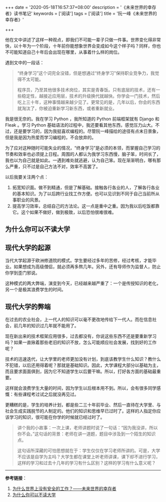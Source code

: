 +++
date = '2020-05-18T16:57:37+08:00'
description = '《未来世界的幸存者》读书笔记'
keywords = ['阅读']
tags = ['阅读']
title = '阮一峰《未来世界的幸存者》'

+++

他在文中讲述了这样一种观点，即我们不可能一辈子只做一件事。世界变化得非常快，以十年为一个阶段，十年前你能想象世界会变成如今这个样子吗？同样，你也不可能知道自己十年后会出现在哪里，从事着什么样的岗位。

遇到文中的一段话：

> “终身学习”这个词完全没错，但是想通过“终身学习”保持职业竞争力，我觉得不太可能。
>
> 程序员，乃至其他很多技术岗位，其实是青春饭。只有底层的技术，还有一些稳定性，越接近应用层，技术的升级换代就越快。你学会一门技术，然后吃上三十年，这种事情越来越少见了。更常见的是，几年以后，你会的东西就淘汰了，你被迫重新学习新东西，或者重新就业。

我是很无奈的。我在学习 Python ，我所知道的 Python 前端框架就有 Django 和 Fleak 。学习 Python 基础语法的过程中，我还要看其他东西，感觉压力山大。不过，还是要学习的，因为我挺喜欢编程的。尽管阮一峰描绘的途径有点末日景象，但是我是因为热爱而学习编程的，不会放弃的。

为了应对这种随时可能失业的情况，“终身学习”是必须的本领，而掌握自己学习的节奏和效率也必须提上日程。周围的人都认为我学习东西慢，脑子笨，时间长了，我也以为自己就是如此。一遇到难处就逃避，认为自己笨。现在渐渐明白，哪有那么严重，只不过是自己方法不对，效率不高罢了。

以后我要关注两个点：

1. 拓宽知识面。做不到精通，但是了解基础。接触各行各业的人，了解各行各业的基本知识。为了以后跨行业找工作方便。也可以见识到不同于自己当前所从事职业的风景。
2. 提高学习效率，总结自己的方法论。这一点是重中之重。因为我以后吃饭都靠它。这个如果不做好，做到极致，以后恐怕很难很难。

## 为什么你可以不读大学

## 现代大学的起源

当代大学起源于欧洲修道院的模式。学生要经过多年的苦修，经过考核，才能毕业。如果想成为高级僧侣，就必须再多熬几年。另外，还有导师作为监督人，防止你学到歪门邪说。

这种模式的两大弊端，演变到今天，已经越来越严重了：一个是传授知识的老化，另一个是极其浪费学生的时间。

## 现代大学的弊端

在过去的农业社会，上一代人的知识可以毫不更改地传给下一代人。而在信息社会，前几年的知识过几年就不能用了。

现在新出来的技术框架应用很多，过去都没有，你说这些东西不还是要重新学习吗？如果一直揪着那些老旧的知识不放，怎么可能顺应社会发展，找到好的工作呢？

技术的迅速迭代，让大学里的老师更加没有计划，到底该教学生什么知识？教什么不犯错，以后还用得着呢？那就是基础知识。因此，大学课程大部分以基础为主，而且要求面面俱到，因为它不知道学生以后要干嘛。所以，打好各方面的基础最重要。

这样就会浪费学生大量的时间，因为学生以后根本用不到。所以，会有很多同学感慨：有些课程考过试之后就没再见过。

更糟糕的是，学生的培养计划，都是些二三十年前毕业、然后一直待在大学里、与社会生成实践脱节的人制定的。他们的知识和思维早已过时了。这样的人指定你应该学习的知识，很可能在你学的时候就已经过时了。

> 讲个我的小故事：一次上课，老师讲题时说了一句话：“因为我没讲，所以你不会。”这句话的背景：老师在讲一道题，题目中涉及到一个陌生的知识点。
>
> 这句话所深藏的可怕思想就在于：学生仅仅在学习老师所讲的。可是，大学不应该是自学为主吗？大学生都在课堂上听老师讲课，课下却不进行学习，这样的学习和过去十几年的学习有什么区别？这样的学习有什么意义呢？

---

**参考链接**：

1. [为什么世界上没有安全的工作？——未来世界的幸存者](http://www.ruanyifeng.com/survivor/collapse/safe-job.html)
2. [为什么你可以不读大学](https://www.ruanyifeng.com/survivor/collapse/university.html)
